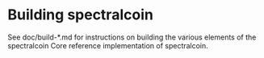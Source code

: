 Building spectralcoin
================

See doc/build-*.md for instructions on building the various
elements of the spectralcoin Core reference implementation of spectralcoin.
